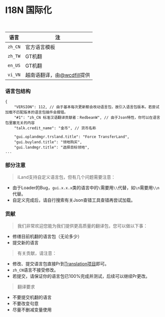 # I18N 国际化
<br>

语言 | 注
-|-
`zh_CN` | 官方语言模板
`zh_TW` | GT机翻
`en_US` | GT机翻
`vi_VN` | 越南语翻译，由[@wcdfill](https://www.minebbs.com/members/wcdfill.22809/)提供

### 语言包结构
```
{
    "VERSION": 112, // 由于基本每次更新都会改动语言包，故引入语言包版本。若尝试加载不匹配版本的语言包插件会报错。
    "#1": "zh_CN 标准汉语翻译贡献者：RedbeanW", // 由于Json特性，你可以在语言包里塞无关的内容
    "talk.credit_name": "金币", // 货币名称
    
    "gui.oplandmgr.trsland.title": "Force TransferLand",
    "gui.buyland.title": "领地购买",
    "gui.landmgr.title": "选择目标领地",
...
```

### 部分注意
> iLand支持自定义语言包，但有几个问题需要注意：
 - 由于Loader的Bug，`gui.x.x.x`类的语言中的`\`需要用`\\`代替，如`\n`需要用`\\n`代替。
 - 自定义完成后，请自行搜索有关Json查错工具查错再尝试加载。

### 贡献
> 我们非常欢迎您能为我们提供更高质量的翻译包，您可以做以下事：
 - 修缮目前机翻的语言包（无论多少）
 - 提交新的语言

> 有关贡献，请注意：
 - 修改、提交语言包直接Pr到[Translation项目](/McAirLand/translation)即可。
 - `zh_CN`语言不接受修改。
 - 若提交，请保证你的语言包已100%完成并测试，后续可以继续Pr更改。

> 翻译要求
 - 不要提交机翻的语言
 - 不要改变句意
 - 尽量不删减变量使用